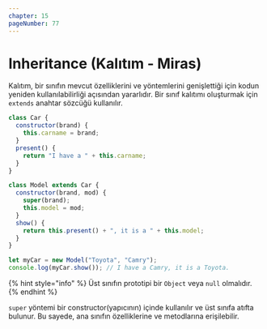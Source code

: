 ```yaml
---
chapter: 15
pageNumber: 77
---
```


# Inheritance (Kalıtım - Miras)

Kalıtım, bir sınıfın mevcut özelliklerini ve yöntemlerini genişlettiği için kodun yeniden kullanılabilirliği açısından yararlıdır. Bir sınıf kalıtımı oluşturmak için `extends` anahtar sözcüğü kullanılır. &#x20;

```javascript
class Car {
  constructor(brand) {
    this.carname = brand;
  }
  present() {
    return "I have a " + this.carname;
  }
}

class Model extends Car {
  constructor(brand, mod) {
    super(brand);
    this.model = mod;
  }
  show() {
    return this.present() + ", it is a " + this.model;
  }
}

let myCar = new Model("Toyota", "Camry");
console.log(myCar.show()); // I have a Camry, it is a Toyota.
```

{% hint style="info" %}
Üst sınıfın prototipi bir `Object` veya `null` olmalıdır.&#x20;
{% endhint %}

`super` yöntemi bir constructor(yapıcının) içinde kullanılır ve üst sınıfa atıfta bulunur. Bu sayede, ana sınıfın özelliklerine ve metodlarına erişilebilir.
